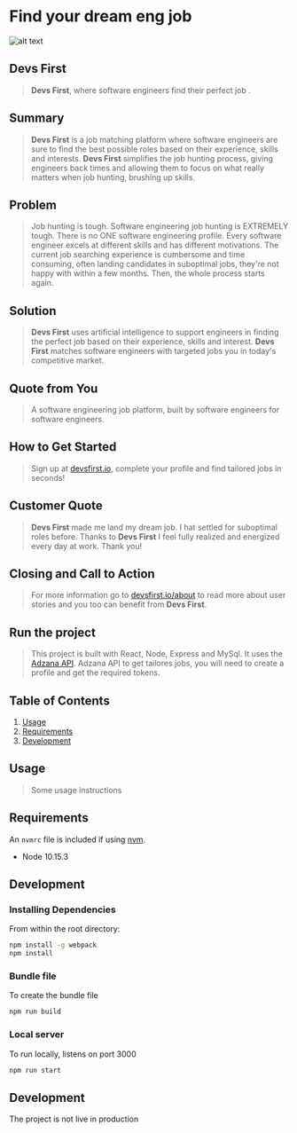 # Find your dream eng job #

![alt text](https://github.com/mbesio/dev-first/blob/master/devFirst.gif "Devs First app")

## Devs First ##
  > __Devs First__, where software engineers find their perfect job .

## Summary ##
  > __Devs First__ is a job matching platform where software engineers are sure to find the best possible roles based on their experience, skills and interests. __Devs First__ simplifies the job hunting process, giving engineers back times and allowing them to focus on what really matters when job hunting, brushing up skills.

## Problem ##
  > Job hunting is tough. Software engineering job hunting is EXTREMELY tough. There is no ONE software engineering profile. Every software engineer excels at different skills and has different motivations.
  > The current job searching experience is cumbersome and time consuming, often landing candidates in suboptimal jobs, they're not happy with within a few months. Then, the whole process starts again.


## Solution ##
  > __Devs First__ uses artificial intelligence to support engineers in finding the perfect job based on their experience, skills and interest. __Devs First__ matches software engineers with targeted jobs you in today's competitive market.

## Quote from You ##
  > A software engineering job platform, built by software engineers for software engineers.

## How to Get Started ##
  > Sign up at [devsfirst.io](devsfirst.io), complete your profile and find tailored jobs in seconds!

## Customer Quote ##
  > __Devs First__ made me land my dream job. I hat settled for suboptimal roles before. Thanks to __Devs First__ I feel fully realized and energized every day at work. Thank you!

## Closing and Call to Action ##
  > For more information go to [devsfirst.io/about](devsfirst.io/about) to read more about user stories and you too can benefit from __Devs First__.



## Run the project ##

> This project is built with React, Node, Express and MySql. It uses the [Adzana API](https://developer.adzuna.com/). Adzana API to get tailores jobs, you will need to create a profile and get the required tokens.

## Table of Contents

1. [Usage](#Usage)
1. [Requirements](#requirements)
1. [Development](#development)

## Usage

> Some usage instructions

## Requirements

An `nvmrc` file is included if using [nvm](https://github.com/creationix/nvm).

- Node 10.15.3

## Development

### Installing Dependencies

From within the root directory:

```sh
npm install -g webpack
npm install
```
### Bundle file

To create the bundle file
```sh
npm run build
```
### Local server

To run locally, listens on port 3000
```sh
npm run start
```

## Development

The project is not live in production